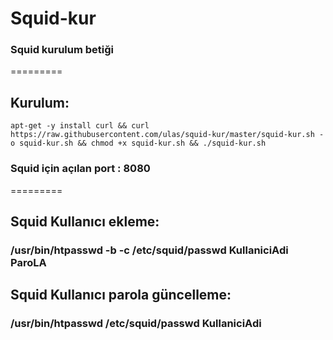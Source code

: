 # Squid-kur
### Squid kurulum betiği
=========
## Kurulum:
```
apt-get -y install curl && curl  https://raw.githubusercontent.com/ulas/squid-kur/master/squid-kur.sh -o squid-kur.sh && chmod +x squid-kur.sh && ./squid-kur.sh
```
### Squid için açılan port : 8080
=========
## Squid Kullanıcı ekleme:
### /usr/bin/htpasswd -b -c /etc/squid/passwd KullaniciAdi ParoLA
## Squid Kullanıcı parola güncelleme:
### /usr/bin/htpasswd /etc/squid/passwd KullaniciAdi
